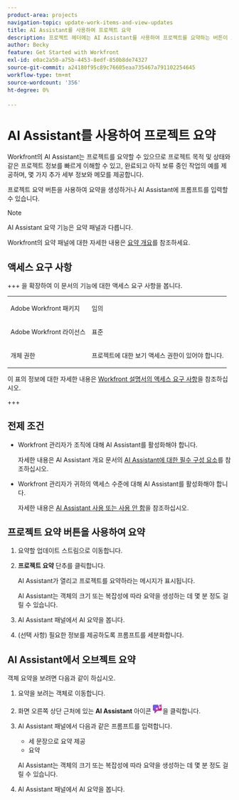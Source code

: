 ```yaml
---
product-area: projects
navigation-topic: update-work-items-and-view-updates
title: AI Assistant를 사용하여 프로젝트 요약
description: 프로젝트 헤더에는 AI Assistant를 사용하여 프로젝트를 요약하는 버튼이 포함되어 있습니다.
author: Becky
feature: Get Started with Workfront
exl-id: e0ac2a50-a75b-4453-8edf-850b8de74327
source-git-commit: a24180f95c89c76605eaa735467a791102254645
workflow-type: tm+mt
source-wordcount: '356'
ht-degree: 0%

---
```


# AI Assistant를 사용하여 프로젝트 요약

Workfront의 AI Assistant는 프로젝트를 요약할 수 있으므로 프로젝트 목적 및 상태와 같은 프로젝트 정보를 빠르게 이해할 수 있고, 완료되고 아직 보류 중인 작업의 예를 제공하며, 몇 가지 추가 세부 정보와 메모를 제공합니다.

프로젝트 요약 버튼을 사용하여 요약을 생성하거나 AI Assistant에 프롬프트를 입력할 수 있습니다.

>[!NOTE]
>
>AI Assistant 요약 기능은 요약 패널과 다릅니다.
>
>Workfront의 요약 패널에 대한 자세한 내용은 [요약 개요](/help/quicksilver/workfront-basics/the-new-workfront-experience/summary-overview.md)를 참조하세요.

## 액세스 요구 사항

+++ 을 확장하여 이 문서의 기능에 대한 액세스 요구 사항을 봅니다.

<table style="table-layout:auto"> 
 <col> 
 <col> 
 <tbody> 
  <tr> 
   <td role="rowheader">Adobe Workfront 패키지</td> 
   <td><p>임의</p>
  </tr> 
  <tr> 
   <td role="rowheader">Adobe Workfront 라이선스</td> 
   <td><p>표준</p>
  </tr> 
  <tr> 
   <td role="rowheader">개체 권한</td> 
   <td><p>프로젝트에 대한 보기 액세스 권한이 있어야 합니다.</p>
  </tr> 
 </tbody> 
 </tbody> 
</table>

이 표의 정보에 대한 자세한 내용은 [Workfront 설명서의 액세스 요구 사항](/help/quicksilver/administration-and-setup/add-users/access-levels-and-object-permissions/access-level-requirements-in-documentation.md)을 참조하십시오.

+++

## 전제 조건

* Workfront 관리자가 조직에 대해 AI Assistant를 활성화해야 합니다.

  자세한 내용은 AI Assistant 개요 문서의 [AI Assistant에 대한 필수 구성 요소](/help/quicksilver/workfront-basics/ai-assistant/ai-assistant-overview.md#prerequisites-to-ai-assistant)를 참조하십시오.
* Workfront 관리자가 귀하의 액세스 수준에 대해 AI Assistant를 활성화해야 합니다.

  자세한 내용은 [AI Assistant 사용 또는 사용 안 함](/help/quicksilver/workfront-basics/ai-assistant/enable-or-disable-assistant.md)을 참조하십시오.



## 프로젝트 요약 버튼을 사용하여 요약

1. 요약할 업데이트 스트림으로 이동합니다.
1. **프로젝트 요약** 단추를 클릭합니다.

   AI Assistant가 열리고 프로젝트를 요약하라는 메시지가 표시됩니다.

   AI Assistant는 객체의 크기 또는 복잡성에 따라 요약을 생성하는 데 몇 분 정도 걸릴 수 있습니다.

1. AI Assistant 패널에서 AI 요약을 봅니다.
1. (선택 사항) 필요한 정보를 제공하도록 프롬프트를 세분화합니다.

## AI Assistant에서 오브젝트 요약

객체 요약을 보려면 다음과 같이 하십시오.

1. 요약을 보려는 객체로 이동합니다.
1. 화면 오른쪽 상단 근처에 있는 **AI Assistant** 아이콘 ![AI Assistant 아이콘](assets/ai-assistant-icon.png)을 클릭합니다.
1. AI Assistant 패널에서 다음과 같은 프롬프트를 입력합니다.

   * 세 문장으로 요약 제공
   * 요약

   AI Assistant는 객체의 크기 또는 복잡성에 따라 요약을 생성하는 데 몇 분 정도 걸릴 수 있습니다.

1. AI Assistant 패널에서 AI 요약을 봅니다.
